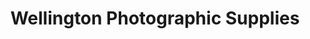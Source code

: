 ---
title: "Wellington Photographic Supplies"
url: /wellington/wellington-photographic-supplies/
shop: photo
---